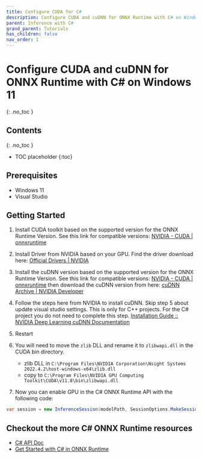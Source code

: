 ```yaml
---
title: Configure CUDA for C#
description: Configure CUDA and cuDNN for ONNX Runtime with C# on Windows 11
parent: Inference with C#
grand_parent: Tutorials
has_children: false
nav_order: 1
---
```



# Configure CUDA and cuDNN for ONNX Runtime with C# on Windows 11

{: .no_toc }

## Contents
{: .no_toc }

* TOC placeholder
{:toc}

## Prerequisites
- Windows 11
- Visual Studio
 
## Getting Started

1. Install CUDA toolkit based on the supported version for the ONNX Runtime Version. See this link for compatible versions:
[NVIDIA - CUDA | onnxruntime](https://onnxruntime.ai/docs/execution-providers/CUDA-ExecutionProvider.html)

2. Install Driver from NVIDIA based on your GPU. Find the driver download here: [Official Drivers | NVIDIA](https://www.nvidia.com/download/index.aspx?lang=en-us)

3. Install the cuDNN version based on the supported version for the ONNX Runtime Version. See this link for compatible versions: [NVIDIA - CUDA | onnxruntime](https://onnxruntime.ai/docs/execution-providers/CUDA-ExecutionProvider.html) then download the cuDNN version from here: [cuDNN Archive | NVIDIA Developer](https://developer.nvidia.com/rdp/cudnn-archive)

4. Follow the steps here from NVIDIA to install cuDNN. Skip step 5 about update visual studio settings. This is only for C++ projects. For the C# project you do not need to complete this step.
[Installation Guide :: NVIDIA Deep Learning cuDNN Documentation](https://docs.nvidia.com/deeplearning/cudnn/install-guide/index.html#install-windows)

5. Restart

6. You will need to move the `zlib` DLL and rename it to `zlibwapi.dll` in the CUDA bin directory.
    - zlib DLL in `C:\Program Files\NVIDIA Corporation\Nsight Systems 2022.4.2\host-windows-x64\zlib.dll`
    - copy to `C:\Program Files\NVIDIA GPU Computing Toolkit\CUDA\v11.8\bin\zlibwapi.dll`

7. Now you can enable GPU in the C# ONNX Runtime API with the following code:
```cs
var session = new InferenceSession(modelPath, SessionOptions.MakeSessionOptionWithCudaProvider(0));
```

## Checkout the more C# ONNX Runtime resources
- [C# API Doc](https://onnxruntime.ai/docs/api/csharp/api)
- [Get Started with C# in ONNX Runtime](https://onnxruntime.ai/docs/get-started/with-csharp.html)

